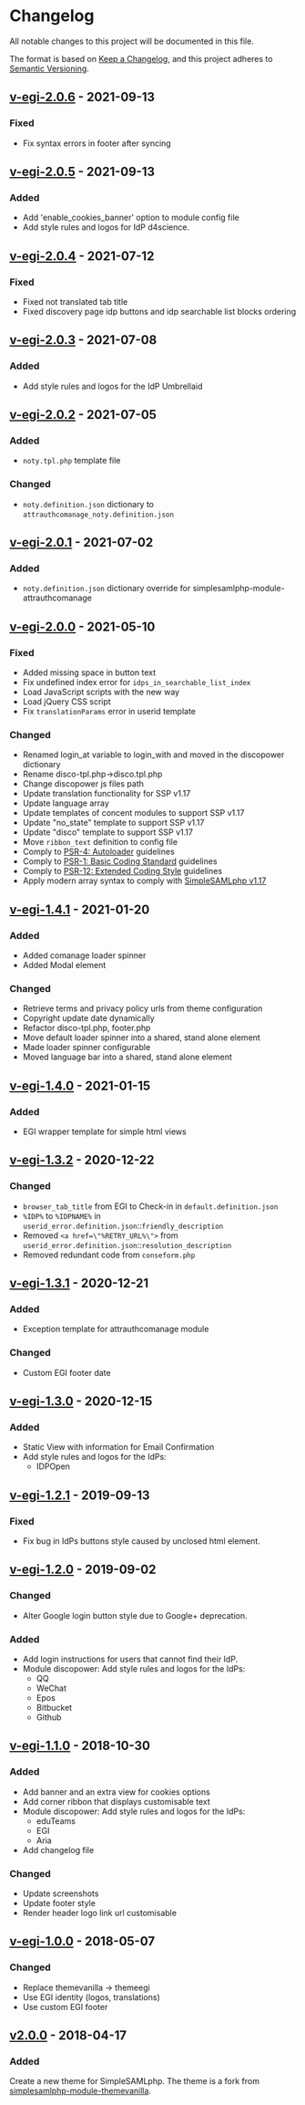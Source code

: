# Changelog

All notable changes to this project will be documented in this file.

The format is based on [Keep a Changelog](https://keepachangelog.com/en/1.0.0/),
and this project adheres to [Semantic Versioning](https://semver.org/spec/v2.0.0.html).

<!-- markdownlint-disable line-length -->

## [v-egi-2.0.6](https://github.com/EGI-Foundation/simplesamlphp-module-themeegi/compare/v-egi-2.0.5...v-egi-2.0.6) - 2021-09-13

<!-- markdownlint-enable line-length -->

### Fixed

- Fix syntax errors in footer after syncing

<!-- markdownlint-disable line-length -->

## [v-egi-2.0.5](https://github.com/EGI-Foundation/simplesamlphp-module-themeegi/compare/v-egi-2.0.4...v-egi-2.0.5) - 2021-09-13

<!-- markdownlint-enable line-length -->

### Added

- Add 'enable_cookies_banner' option to module config file
- Add style rules and logos for IdP d4science.

<!-- markdownlint-disable line-length -->

## [v-egi-2.0.4](https://github.com/EGI-Foundation/simplesamlphp-module-themeegi/compare/v-egi-2.0.3...v-egi-2.0.4) - 2021-07-12

<!-- markdownlint-enable line-length -->

### Fixed

- Fixed not translated tab title
- Fixed discovery page idp buttons and idp searchable list blocks ordering

<!-- markdownlint-disable line-length -->

## [v-egi-2.0.3](https://github.com/EGI-Foundation/simplesamlphp-module-themeegi/compare/v-egi-2.0.2...v-egi-2.0.3) - 2021-07-08

<!-- markdownlint-enable line-length -->

### Added

- Add style rules and logos for the IdP Umbrellaid

<!-- markdownlint-disable line-length -->

## [v-egi-2.0.2](https://github.com/EGI-Foundation/simplesamlphp-module-themeegi/compare/v-egi-2.0.1...v-egi-2.0.2) - 2021-07-05

<!-- markdownlint-enable line-length -->

### Added

- `noty.tpl.php` template file

### Changed

- `noty.definition.json` dictionary to `attrauthcomanage_noty.definition.json`

<!-- markdownlint-disable line-length -->

## [v-egi-2.0.1](https://github.com/EGI-Foundation/simplesamlphp-module-themeegi/compare/v-egi-2.0.0...v-egi-2.0.1) - 2021-07-02

<!-- markdownlint-enable line-length -->

### Added

- `noty.definition.json` dictionary override for simplesamlphp-module-attrauthcomanage

<!-- markdownlint-disable line-length -->

## [v-egi-2.0.0](https://github.com/EGI-Foundation/simplesamlphp-module-themeegi/compare/v-egi-1.4.1...v-egi-2.0.0) - 2021-05-10

<!-- markdownlint-enable line-length -->

### Fixed

- Added missing space in button text
- Fix undefined index error for `idps_in_searchable_list_index`
- Load JavaScript scripts with the new way
- Load jQuery CSS script
- Fix `translationParams` error in userid template

### Changed

- Renamed login_at variable to login_with and moved in the discopower dictionary
- Rename disco-tpl.php->disco.tpl.php
- Change discopower js files path
- Update translation functionality for SSP v1.17
- Update language array
- Update templates of concent modules to support SSP v1.17
- Update "no_state" template to support SSP v1.17
- Update "disco" template to support SSP v1.17
- Move `ribbon_text` definition to config file
- Comply to [PSR-4: Autoloader](https://www.php-fig.org/psr/psr-4/) guidelines
- Comply to [PSR-1: Basic Coding Standard](https://www.php-fig.org/psr/psr-1/) guidelines
- Comply to [PSR-12: Extended Coding Style](https://www.php-fig.org/psr/psr-12/)
  guidelines
- Apply modern array syntax to comply with [SimpleSAMLphp v1.17](https://simplesamlphp.org/docs/stable/simplesamlphp-upgrade-notes-1.17)

<!-- markdownlint-disable line-length -->

## [v-egi-1.4.1](https://github.com/EGI-Foundation/simplesamlphp-module-themeegi/compare/v-egi-1.4.0...v-egi-1.4.1) - 2021-01-20

<!-- markdownlint-enable line-length -->

### Added

- Added comanage loader spinner
- Added Modal element

### Changed

- Retrieve terms and privacy policy urls from theme configuration
- Copyright update date dynamically
- Refactor disco-tpl.php, footer.php
- Move default loader spinner into a shared, stand alone element
- Made loader spinner configurable
- Moved language bar into a shared, stand alone element

<!-- markdownlint-disable line-length -->

## [v-egi-1.4.0](https://github.com/EGI-Foundation/simplesamlphp-module-themeegi/compare/v-egi-1.3.2...v-egi-1.4.0) - 2021-01-15

<!-- markdownlint-enable line-length -->

### Added

- EGI wrapper template for simple html views

<!-- markdownlint-disable line-length -->

## [v-egi-1.3.2](https://github.com/EGI-Foundation/simplesamlphp-module-themeegi/compare/v-egi-1.3.1...v-egi-1.3.2) - 2020-12-22

<!-- markdownlint-enable line-length -->

### Changed

- `browser_tab_title` from EGI to Check-in in `default.definition.json`
- `%IDP%` to `%IDPNAME%` in `userid_error.definition.json`::`friendly_description`
- Removed `<a href=\"%RETRY_URL%\">` from `userid_error.definition.json`::`resolution_description`
- Removed redundant code from `conseform.php`

<!-- markdownlint-disable line-length -->

## [v-egi-1.3.1](https://github.com/EGI-Foundation/simplesamlphp-module-themeegi/compare/v-egi-1.3.0...v-egi-1.3.1) - 2020-12-21

<!-- markdownlint-enable line-length -->

### Added

- Exception template for attrauthcomanage module

### Changed

- Custom EGI footer date

<!-- markdownlint-disable line-length -->

## [v-egi-1.3.0](https://github.com/EGI-Foundation/simplesamlphp-module-themeegi/compare/v-egi-1.2.1...v-egi-1.3.0) - 2020-12-15

<!-- markdownlint-enable line-length -->

### Added

- Static View with information for Email Confirmation
- Add style rules and logos for the IdPs:
  - IDPOpen

<!-- markdownlint-disable line-length -->

## [v-egi-1.2.1](https://github.com/EGI-Foundation/simplesamlphp-module-themeegi/compare/v-egi-1.2.0...v-egi-1.2.1) - 2019-09-13

<!-- markdownlint-enable line-length -->

### Fixed

- Fix bug in IdPs buttons style caused by unclosed html element.

<!-- markdownlint-disable line-length -->

## [v-egi-1.2.0](https://github.com/EGI-Foundation/simplesamlphp-module-themeegi/compare/v-egi-1.1.0...v-egi-1.2.0) - 2019-09-02

<!-- markdownlint-enable line-length -->

### Changed

- Alter Google login button style due to Google+ deprecation.

### Added

- Add login instructions for users that cannot find their IdP.
- Module discopower: Add style rules and logos for the IdPs:
  - QQ
  - WeChat
  - Epos
  - Bitbucket
  - Github

<!-- markdownlint-disable line-length -->

## [v-egi-1.1.0](https://github.com/EGI-Foundation/simplesamlphp-module-themeegi/compare/v-egi-1.0.0...v-egi-1.1.0) - 2018-10-30

<!-- markdownlint-enable line-length -->

### Added

- Add banner and an extra view for cookies options
- Add corner ribbon that displays customisable text
- Module discopower: Add style rules and logos for the IdPs:
  - eduTeams
  - EGI
  - Aria
- Add changelog file

### Changed

- Update screenshots
- Update footer style
- Render header logo link url customisable

<!-- markdownlint-disable line-length -->

## [v-egi-1.0.0](https://github.com/EGI-Foundation/simplesamlphp-module-themeegi/compare/v2.0.0...v-egi-1.0.0) - 2018-05-07

<!-- markdownlint-enable line-length -->

### Changed

- Replace themevanilla -> themeegi
- Use EGI identity (logos, translations)
- Use custom EGI footer

<!-- markdownlint-disable line-length -->

## [v2.0.0](https://github.com/EGI-Foundation/simplesamlphp-module-themeegi/commits/v2.0.0) - 2018-04-17

<!-- markdownlint-enable line-length -->

### Added

Create a new theme for SimpleSAMLphp. The theme is a fork from [simplesamlphp-module-themevanilla](https://github.com/rciam/simplesamlphp-module-themevanilla).
